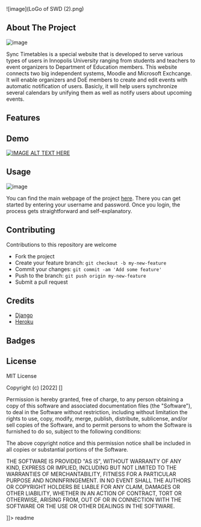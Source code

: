 <snippet>
  <content><![CDATA[
# ${1:Sync Timetables}

![image](LoGo of SWD (2).png)

## About The Project

![image](https://drive.google.com/file/d/1oU4yt3kFnKu60axuhz6SN_LV9mRvXFHw/view?usp=sharing)

Sync Timetables is a special website that is developed to serve various types of users in Innopolis University ranging from students and teachers to event organizers to Department of Education members. This website connects two big independent systems, Moodle and Microsoft Exchcange. It will enable organizers and DoE members to create and edit events with automatic notification of users. Basicly, it will help users synchronize several calendars by unifying them as well as notify users about upcoming events.

## Features



## Demo

[![IMAGE ALT TEXT HERE]()](https://www.youtube.com/watch?v=_wZNFJtUfvc&t=4s)

## Usage

![image](https://drive.google.com/file/d/1-23mFBnuRj_7mY7YVEVBVfvYo9ZVNgQG/view?usp=sharing)

You can find the main webpage of the project [here](https://synctimetables.herokuapp.com/). There you can get started by entering your username and password. Once you login, the process gets straightforward and self-explanatory.

## Contributing

Contributions to this repository are welcome

* Fork the project
* Create your feature branch: `git checkout -b my-new-feature`
* Commit your changes: `git commit -am 'Add some feature'`
* Push to the branch: `git push origin my-new-feature`
* Submit a pull request

## Credits 

* [Django](https://www.djangoproject.com/)
* [Heroku](https://www.heroku.com/)

## Badges



## License

MIT License

Copyright (c) [2022] []

Permission is hereby granted, free of charge, to any person obtaining a copy of this software and associated documentation files (the "Software"), to deal in the Software without restriction, including without limitation the rights to use, copy, modify, merge, publish, distribute, sublicense, and/or sell copies of the Software, and to permit persons to whom the Software is furnished to do so, subject to the following conditions:

The above copyright notice and this permission notice shall be included in all copies or substantial portions of the Software.

THE SOFTWARE IS PROVIDED "AS IS", WITHOUT WARRANTY OF ANY KIND, EXPRESS OR IMPLIED, INCLUDING BUT NOT LIMITED TO THE WARRANTIES OF MERCHANTABILITY, FITNESS FOR A PARTICULAR PURPOSE AND NONINFRINGEMENT. IN NO EVENT SHALL THE AUTHORS OR COPYRIGHT HOLDERS BE LIABLE FOR ANY CLAIM, DAMAGES OR OTHER LIABILITY, WHETHER IN AN ACTION OF CONTRACT, TORT OR OTHERWISE, ARISING FROM, OUT OF OR IN CONNECTION WITH THE SOFTWARE OR THE USE OR OTHER DEALINGS IN THE SOFTWARE.

]]></content>
  <tabTrigger>readme</tabTrigger>
</snippet>
